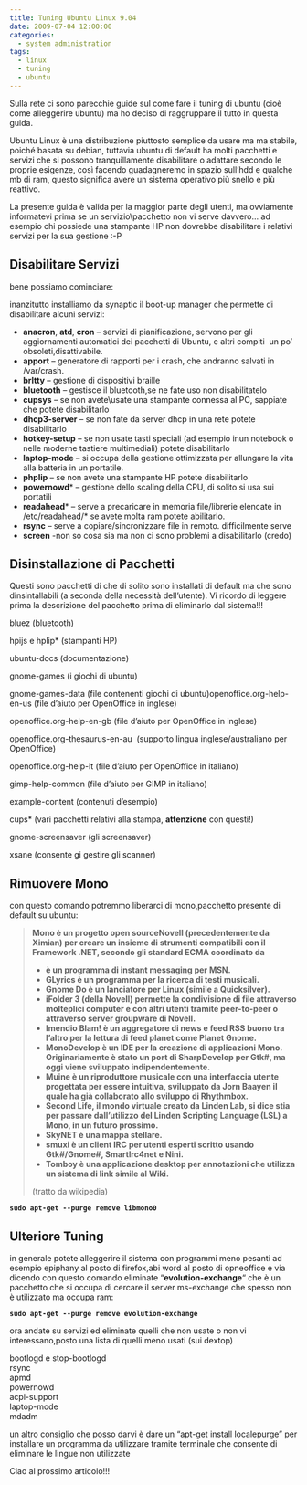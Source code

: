 ```yaml
---
title: Tuning Ubuntu Linux 9.04
date: 2009-07-04 12:00:00
categories:
  - system administration
tags:
  - linux
  - tuning
  - ubuntu
---
```

Sulla rete ci sono parecchie guide sul come fare il tuning di ubuntu (cioè come alleggerire ubuntu) ma ho deciso di raggruppare il tutto in questa guida.

Ubuntu Linux è una distribuzione piuttosto semplice da usare ma ma stabile, poiché basata su debian, tuttavia ubuntu di default ha molti pacchetti e servizi che si possono tranquillamente disabilitare o adattare secondo le proprie esigenze, così facendo guadagneremo in spazio sull&#8217;hdd e qualche mb di ram, questo significa avere un sistema operativo più snello e più reattivo.

La presente guida è valida per la maggior parte degli utenti, ma ovviamente informatevi prima se un servizio\pacchetto non vi serve davvero&#8230; ad esempio chi possiede una stampante HP non dovrebbe disabilitare i relativi servizi per la sua gestione :-P

<!--more-->

## Disabilitare Servizi

bene possiamo cominciare:

inanzitutto installiamo da synaptic il boot-up manager che permette di disabilitare alcuni servizi:

  * **anacron**, **atd**, **cron** &#8211; servizi di pianificazione, servono per gli aggiornamenti automatici dei pacchetti di Ubuntu, e altri compiti  un po’ obsoleti,disattivabile.<span style="text-decoration: line-through;"><br /> </span>
  * **apport** &#8211; generatore di rapporti per i crash, che andranno salvati in /var/crash.
  * **brltty** &#8211; gestione di dispositivi braille
  * **bluetooth** &#8211; gestisce il bluetooth,se ne fate uso non disabilitatelo
  * **cupsys** &#8211; se non avete\usate una stampante connessa al PC, sappiate che potete disabilitarlo
  * **dhcp3-server** &#8211; se non fate da server dhcp in una rete potete disabilitarlo
  * **hotkey-setup** &#8211; se non usate tasti speciali (ad esempio inun notebook o nelle moderne tastiere multimediali) potete disabilitarlo
  * **laptop-mode** &#8211; si occupa della gestione ottimizzata per allungare la vita alla batteria in un portatile.
  * **phplip** &#8211; se non avete una stampante HP potete disabilitarlo
  * **powernowd*** &#8211; gestione dello scaling della CPU, di solito si usa sui portatili
  * **readahead*** &#8211; serve a precaricare in memoria file/librerie elencate in /etc/readahead/* se avete molta ram potete abilitarlo.
  * **rsync** &#8211; serve a copiare/sincronizzare file in remoto. difficilmente serve
  * **screen** -non so cosa sia ma non ci sono problemi a disabilitarlo (credo)

## Disinstallazione di Pacchetti

Questi sono pacchetti di che di solito sono installati di default ma che sono dinsintallabili (a seconda della necessità dell&#8217;utente). Vi ricordo di leggere prima la descrizione del pacchetto prima di eliminarlo dal sistema!!!

bluez (bluetooth)

hpijs e hplip* (stampanti HP)

ubuntu-docs (documentazione)

gnome-games (i giochi di ubuntu)

gnome-games-data (file contenenti giochi di ubuntu)openoffice.org-help-en-us (file d’aiuto per OpenOffice in inglese)

openoffice.org-help-en-gb (file d’aiuto per OpenOffice in inglese)

openoffice.org-thesaurus-en-au  (supporto lingua inglese/australiano per OpenOffice)

openoffice.org-help-it (file d’aiuto per OpenOffice in italiano)

gimp-help-common (file d’aiuto per GIMP in italiano)

example-content (contenuti d’esempio)

cups* (vari pacchetti relativi alla stampa, **attenzione** con questi!)

gnome-screensaver (gli screensaver)

xsane (consente gi gestire gli scanner)

## Rimuovere Mono

con questo comando potremmo liberarci di mono,pacchetto presente di default su ubuntu:

> <p style="text-align: left;">
>   <strong>Mono è un progetto open sourceNovell (precedentemente da Ximian) per creare un insieme di strumenti compatibili con il Framework .NET, secondo gli standard ECMA coordinato da </strong>
> </p>
>
> <ul style="text-align: left;">
>   <li>
>     <strong> è un programma di instant messaging per MSN.</strong>
>   </li>
>   <li>
>     <strong>GLyrics è un programma per la ricerca di testi musicali.</strong>
>   </li>
>   <li>
>     <strong>Gnome Do è un lanciatore per Linux (simile a Quicksilver).</strong>
>   </li>
>   <li>
>     <strong>iFolder 3 (della Novell) permette la condivisione di file attraverso molteplici computer e con altri utenti tramite peer-to-peer o attraverso server groupware di Novell.</strong>
>   </li>
>   <li>
>     <strong>Imendio Blam! è un aggregatore di news e feed RSS buono tra l&#8217;altro per la lettura di feed planet come Planet Gnome.</strong>
>   </li>
>   <li>
>     <strong>MonoDevelop è un IDE per la creazione di applicazioni Mono. Originariamente è stato un port di SharpDevelop per Gtk#, ma oggi viene sviluppato indipendentemente.</strong>
>   </li>
>   <li>
>     <strong>Muine è un riproduttore musicale con una interfaccia utente progettata per essere intuitiva, sviluppato da Jorn Baayen il quale ha già collaborato allo sviluppo di Rhythmbox.</strong>
>   </li>
>   <li>
>     <strong>Second Life, il mondo virtuale creato da Linden Lab, si dice stia per passare dall&#8217;utilizzo del Linden Scripting Language (LSL) a Mono, in un futuro prossimo.</strong>
>   </li>
>   <li>
>     <strong>SkyNET è una mappa stellare.</strong>
>   </li>
>   <li>
>     <strong>smuxi è un client IRC per utenti esperti scritto usando Gtk#/Gnome#, SmartIrc4net e Nini.</strong>
>   </li>
>   <li>
>     <strong>Tomboy è una applicazione desktop per annotazioni che utilizza un sistema di link simile al Wiki.</strong>
>   </li>
> </ul>
>
> <p style="text-align: left;">
>   (tratto da wikipedia)
> </p>

**`sudo apt-get --purge remove libmono0`**

<h2 style="text-align: left;">
  Ulteriore Tuning
</h2>

<p style="text-align: left;">
  in generale potete alleggerire il sistema con programmi meno pesanti ad esempio epiphany al posto di firefox,abi word al posto di opneoffice e via dicendo con questo comando eliminate “<strong>evolution-exchange</strong>“ che è un pacchetto che si occupa di cercare il server ms-exchange che spesso non è utilizzato ma occupa ram:
</p>

**`sudo apt-get --purge remove evolution-exchange`**

<p style="text-align: left;">
  ora andate su servizi ed eliminate quelli che non usate o non vi interessano,posto una lista di quelli meno usati (sui dextop)
</p>

<p style="text-align: left;">
  bootlogd e stop-bootlogd<br /> rsync<br /> apmd<br /> powernowd<br /> acpi-support<br /> laptop-mode<br /> mdadm
</p>

un altro consiglio che posso darvi è dare un &#8220;apt-get install localepurge&#8221; per installare un programma da utilizzare tramite terminale che consente di eliminare le lingue non utilizzate

Ciao al prossimo articolo!!!

<p style="text-align: left;">
